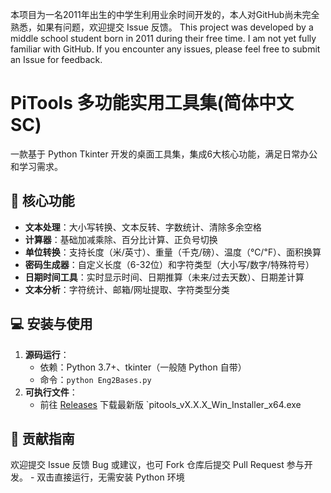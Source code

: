 本项目为一名2011年出生的中学生利用业余时间开发的，本人对GitHub尚未完全熟悉，如果有问题，欢迎提交 Issue 反馈。
This project was developed by a middle school student born in 2011 during their free time. I am not yet fully familiar with GitHub. If you encounter any issues, please feel free to submit an Issue for feedback.

# PiTools 多功能实用工具集(简体中文 SC)

一款基于 Python Tkinter 开发的桌面工具集，集成6大核心功能，满足日常办公和学习需求。

## 🚀 核心功能
- **文本处理**：大小写转换、文本反转、字数统计、清除多余空格
- **计算器**：基础加减乘除、百分比计算、正负号切换
- **单位转换**：支持长度（米/英寸）、重量（千克/磅）、温度（℃/℉）、面积换算
- **密码生成器**：自定义长度（6-32位）和字符类型（大小写/数字/特殊符号）
- **日期时间工具**：实时显示时间、日期推算（未来/过去天数）、日期差计算
- **文本分析**：字符统计、邮箱/网址提取、字符类型分类

## 💻 安装与使用
1. **源码运行**：
   - 依赖：Python 3.7+、tkinter（一般随 Python 自带）
   - 命令：`python Eng2Bases.py`
2. **可执行文件**：
   - 前往 [Releases](https://github.com/Shineking-728/PiTools/releases/tag/PiTools) 下载最新版 `pitools_vX.X.X_Win_Installer_x64.exe
  
## 🤝 贡献指南
欢迎提交 Issue 反馈 Bug 或建议，也可 Fork 仓库后提交 Pull Request 参与开发。 - 双击直接运行，无需安装 Python 环境
